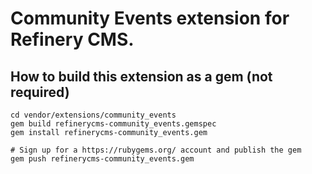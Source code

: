 # Community Events extension for Refinery CMS.

## How to build this extension as a gem (not required)

    cd vendor/extensions/community_events
    gem build refinerycms-community_events.gemspec
    gem install refinerycms-community_events.gem

    # Sign up for a https://rubygems.org/ account and publish the gem
    gem push refinerycms-community_events.gem
